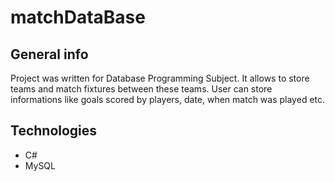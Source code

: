 # matchDataBase

## General info
Project was written for Database Programming Subject. It allows to store teams and match fixtures between these teams. User can store informations like goals scored by players, date, when match was played etc.

## Technologies
* C#
* MySQL
